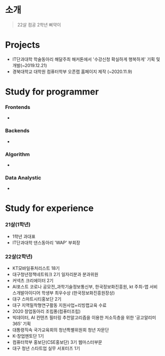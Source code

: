 # 소개
> 22살 컴공 2학년 삐약이


# Projects
* IT단과대학 학술동아리 해달주최 해커톤에서 '수강신청 확실하게 행복하게' 기획 및 개발(~2019.12.21)
* 경북대학교 대학원 컴퓨터학부 오픈랩 홈페이지 제작 (~2020.11.9)

# Study for programmer
### Frontends
* 
### Backends
* 
### Algorithm
* 
### Data Analystic
* 

# Study for experience
### 21살(1학년)
* 1학년 과대표
* IT단과대학 댄스동아리 'WAP' 부회장

### 22살(2학년)
* KT모바일퓨처리스트 18기
* 대구청년정책네트워크 2기 일자리분과 분과위원
* 커넥츠 크리에이터 2기
* AI포스트 코로나 공모전_과학기술정보통신부, 한국정보화진흥원, kt 주최-앱 서비스개발아이디어 학생부 최우수상
(한국정보화진흥원장상)
* 대구 스마트시티홍보단 2기
* 대구 지역밀착형연구활동 지원사업+리빙랩교육 수료
* 2020 창업동아리 조립퐁(컴퓨터조립)
* 빅데이터, AI 컨텐츠 필터링 추천알고리즘을 이용한 저소득층을 위한 ‘공고알리미365’ 기획
* 대통령직속 국가교육회의 청년특별위원회 청년 자문단
* K-창업멘토단 1기
* 컴퓨터학부 홍보단(CSE홍보단) 3기 웹마스터부문
* 대구 청년 스타트업 실무 서포터즈 1기
<!--
**Climier-code/Climier-code** is a ✨ _special_ ✨ repository because its `README.md` (this file) appears on your GitHub profile.

Here are some ideas to get you started:

- 🔭 I’m currently working on ...
- 🌱 I’m currently learning ...
- 👯 I’m looking to collaborate on ...
- 🤔 I’m looking for help with ...
- 💬 Ask me about ...
- 📫 How to reach me: ...
- 😄 Pronouns: ...
- ⚡ Fun fact: ...
-->
